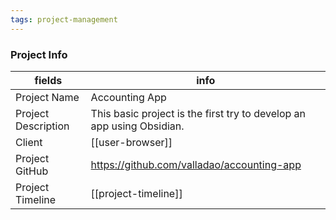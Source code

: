 ```yaml
---
tags: project-management
---
```


### Project Info

fields | info
--- | ---
Project Name | Accounting App
Project Description | This basic project is the first try to develop an app using  Obsidian.
Client | [[user-browser]]
Project GitHub | https://github.com/valladao/accounting-app
Project Timeline | [[project-timeline]]